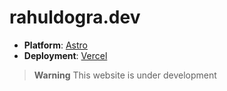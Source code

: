 # rahuldogra.dev

- **Platform**: [Astro](https://github.com/withastro/astro)
- **Deployment**: [Vercel](https://www.vercel.com/)

> **Warning**
> This website is under development
